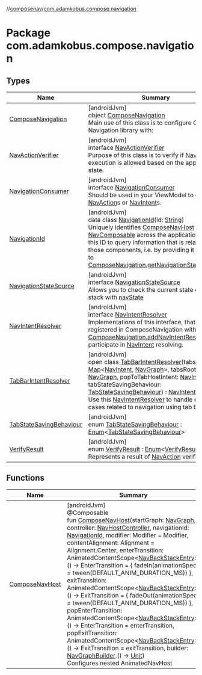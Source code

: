 //[composenav](../../index.md)/[com.adamkobus.compose.navigation](index.md)

# Package com.adamkobus.compose.navigation

## Types

| Name | Summary |
|---|---|
| [ComposeNavigation](-compose-navigation/index.md) | [androidJvm]<br>object [ComposeNavigation](-compose-navigation/index.md)<br>Main use of this class is to configure Compose Navigation library with: |
| [NavActionVerifier](-nav-action-verifier/index.md) | [androidJvm]<br>interface [NavActionVerifier](-nav-action-verifier/index.md)<br>Purpose of this class is to verify if [NavAction](../com.adamkobus.compose.navigation.action/-nav-action/index.md) execution is allowed based on the application state. |
| [NavigationConsumer](-navigation-consumer/index.md) | [androidJvm]<br>interface [NavigationConsumer](-navigation-consumer/index.md)<br>Should be used in your ViewModel to dispatch [NavAction](../com.adamkobus.compose.navigation.action/-nav-action/index.md)s or [NavIntent](../com.adamkobus.compose.navigation.intent/-nav-intent/index.md)s. |
| [NavigationId](-navigation-id/index.md) | [androidJvm]<br>data class [NavigationId](-navigation-id/index.md)(id: [String](https://kotlinlang.org/api/latest/jvm/stdlib/kotlin/-string/index.html))<br>Uniquely identifies [ComposeNavHost](-compose-nav-host.md) or [NavComposable](../com.adamkobus.compose.navigation.ui/-nav-composable.md) across the application. Use this ID to query information that is related to those components, i.e. by providing it as param to [ComposeNavigation.getNavigationStateSource](-compose-navigation/get-navigation-state-source.md). |
| [NavigationStateSource](-navigation-state-source/index.md) | [androidJvm]<br>interface [NavigationStateSource](-navigation-state-source/index.md)<br>Allows you to check the current state of back stack with [navState](-navigation-state-source/nav-state.md) |
| [NavIntentResolver](-nav-intent-resolver/index.md) | [androidJvm]<br>interface [NavIntentResolver](-nav-intent-resolver/index.md)<br>Implementations of this interface, that are registered in ComposeNavigation with [ComposeNavigation.addNavIntentResolvers](-compose-navigation/add-nav-intent-resolvers.md), participate in [NavIntent](../com.adamkobus.compose.navigation.intent/-nav-intent/index.md) resolving. |
| [TabBarIntentResolver](-tab-bar-intent-resolver/index.md) | [androidJvm]<br>open class [TabBarIntentResolver](-tab-bar-intent-resolver/index.md)(tabsMapping: [Map](https://kotlinlang.org/api/latest/jvm/stdlib/kotlin.collections/-map/index.html)&lt;[NavIntent](../com.adamkobus.compose.navigation.intent/-nav-intent/index.md), [NavGraph](../com.adamkobus.compose.navigation.destination/-nav-graph/index.md)&gt;, tabsRootGraph: [NavGraph](../com.adamkobus.compose.navigation.destination/-nav-graph/index.md), popToTabHostIntent: [NavIntent](../com.adamkobus.compose.navigation.intent/-nav-intent/index.md)?, tabStateSavingBehaviour: [TabStateSavingBehaviour](-tab-state-saving-behaviour/index.md)) : [NavIntentResolver](-nav-intent-resolver/index.md)<br>Use this [NavIntentResolver](-nav-intent-resolver/index.md) to handle edge cases related to navigation using tab bar. |
| [TabStateSavingBehaviour](-tab-state-saving-behaviour/index.md) | [androidJvm]<br>enum [TabStateSavingBehaviour](-tab-state-saving-behaviour/index.md) : [Enum](https://kotlinlang.org/api/latest/jvm/stdlib/kotlin/-enum/index.html)&lt;[TabStateSavingBehaviour](-tab-state-saving-behaviour/index.md)&gt; |
| [VerifyResult](-verify-result/index.md) | [androidJvm]<br>enum [VerifyResult](-verify-result/index.md) : [Enum](https://kotlinlang.org/api/latest/jvm/stdlib/kotlin/-enum/index.html)&lt;[VerifyResult](-verify-result/index.md)&gt; <br>Represents a result of [NavAction](../com.adamkobus.compose.navigation.action/-nav-action/index.md) verification |

## Functions

| Name | Summary |
|---|---|
| [ComposeNavHost](-compose-nav-host.md) | [androidJvm]<br>@Composable<br>fun [ComposeNavHost](-compose-nav-host.md)(startGraph: [NavGraph](../com.adamkobus.compose.navigation.destination/-nav-graph/index.md), controller: [NavHostController](https://developer.android.com/reference/kotlin/androidx/navigation/NavHostController.html), navigationId: [NavigationId](-navigation-id/index.md), modifier: Modifier = Modifier, contentAlignment: Alignment = Alignment.Center, enterTransition: AnimatedContentScope&lt;[NavBackStackEntry](https://developer.android.com/reference/kotlin/androidx/navigation/NavBackStackEntry.html)&gt;.() -&gt; EnterTransition = { fadeIn(animationSpec = tween(DEFAULT_ANIM_DURATION_MS)) }, exitTransition: AnimatedContentScope&lt;[NavBackStackEntry](https://developer.android.com/reference/kotlin/androidx/navigation/NavBackStackEntry.html)&gt;.() -&gt; ExitTransition = { fadeOut(animationSpec = tween(DEFAULT_ANIM_DURATION_MS)) }, popEnterTransition: AnimatedContentScope&lt;[NavBackStackEntry](https://developer.android.com/reference/kotlin/androidx/navigation/NavBackStackEntry.html)&gt;.() -&gt; EnterTransition = enterTransition, popExitTransition: AnimatedContentScope&lt;[NavBackStackEntry](https://developer.android.com/reference/kotlin/androidx/navigation/NavBackStackEntry.html)&gt;.() -&gt; ExitTransition = exitTransition, builder: [NavGraphBuilder](https://developer.android.com/reference/kotlin/androidx/navigation/NavGraphBuilder.html).() -&gt; [Unit](https://kotlinlang.org/api/latest/jvm/stdlib/kotlin/-unit/index.html))<br>Configures nested AnimatedNavHost |
